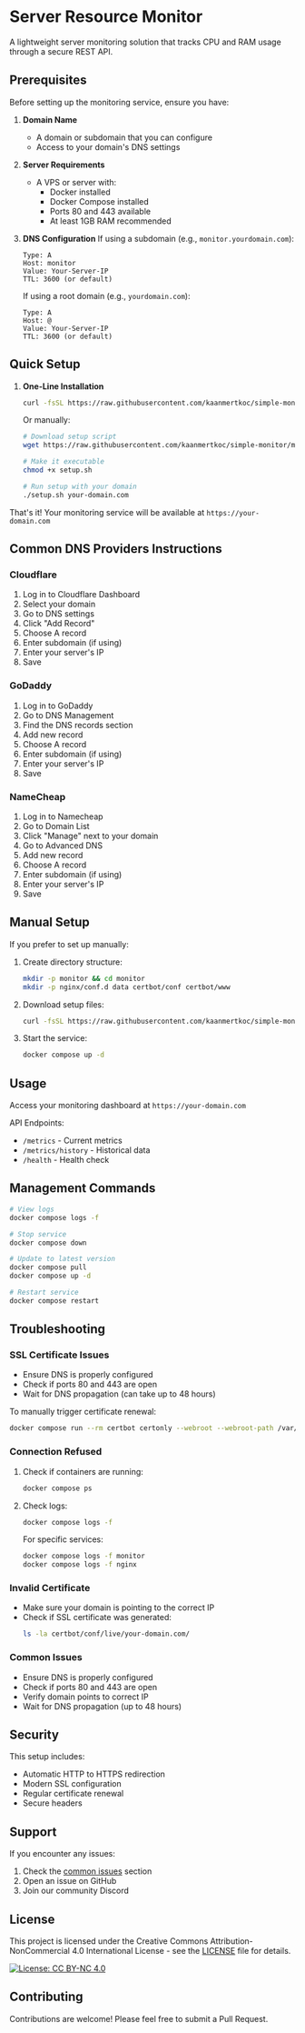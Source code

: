 # Server Resource Monitor

A lightweight server monitoring solution that tracks CPU and RAM usage through a secure REST API.

## Prerequisites

Before setting up the monitoring service, ensure you have:

1. **Domain Name**
   - A domain or subdomain that you can configure
   - Access to your domain's DNS settings

2. **Server Requirements**
   - A VPS or server with:
     - Docker installed
     - Docker Compose installed
     - Ports 80 and 443 available
     - At least 1GB RAM recommended

3. **DNS Configuration**
   If using a subdomain (e.g., `monitor.yourdomain.com`):
   ```
   Type: A
   Host: monitor
   Value: Your-Server-IP
   TTL: 3600 (or default)
   ```
   
   If using a root domain (e.g., `yourdomain.com`):
   ```
   Type: A
   Host: @
   Value: Your-Server-IP
   TTL: 3600 (or default)
   ```

## Quick Setup

1. **One-Line Installation**
   ```bash
   curl -fsSL https://raw.githubusercontent.com/kaanmertkoc/simple-monitor/main/setup.sh -o setup.sh && chmod +x setup.sh && ./setup.sh your-domain.com
   ```

   Or manually:

   ```bash
   # Download setup script
   wget https://raw.githubusercontent.com/kaanmertkoc/simple-monitor/main/setup.sh
   
   # Make it executable
   chmod +x setup.sh
   
   # Run setup with your domain
   ./setup.sh your-domain.com
   ```

That's it! Your monitoring service will be available at `https://your-domain.com`

## Common DNS Providers Instructions

### Cloudflare
1. Log in to Cloudflare Dashboard
2. Select your domain
3. Go to DNS settings
4. Click "Add Record"
5. Choose A record
6. Enter subdomain (if using)
7. Enter your server's IP
8. Save

### GoDaddy
1. Log in to GoDaddy
2. Go to DNS Management
3. Find the DNS records section
4. Add new record
5. Choose A record
6. Enter subdomain (if using)
7. Enter your server's IP
8. Save

### NameCheap
1. Log in to Namecheap
2. Go to Domain List
3. Click "Manage" next to your domain
4. Go to Advanced DNS
5. Add new record
6. Choose A record
7. Enter subdomain (if using)
8. Enter your server's IP
9. Save

## Manual Setup

If you prefer to set up manually:

1. Create directory structure:
   ```bash
   mkdir -p monitor && cd monitor
   mkdir -p nginx/conf.d data certbot/conf certbot/www
   ```

2. Download setup files:
   ```bash
   curl -fsSL https://raw.githubusercontent.com/kaanmertkoc/simple-monitor/main/docker-compose.yml -o docker-compose.yml
   ```

3. Start the service:
   ```bash
   docker compose up -d
   ```

## Usage

Access your monitoring dashboard at `https://your-domain.com`

API Endpoints:
- `/metrics` - Current metrics
- `/metrics/history` - Historical data
- `/health` - Health check

## Management Commands

```bash
# View logs
docker compose logs -f

# Stop service
docker compose down

# Update to latest version
docker compose pull
docker compose up -d

# Restart service
docker compose restart
```

## Troubleshooting

### SSL Certificate Issues
- Ensure DNS is properly configured
- Check if ports 80 and 443 are open
- Wait for DNS propagation (can take up to 48 hours)

To manually trigger certificate renewal:
```bash
docker compose run --rm certbot certonly --webroot --webroot-path /var/www/certbot -d
```

### Connection Refused
1. Check if containers are running:
   ```bash
   docker compose ps
   ```
2. Check logs:
   ```bash
   docker compose logs -f
   ```
   
   For specific services:
   ```bash
   docker compose logs -f monitor
   docker compose logs -f nginx
   ```

### Invalid Certificate
- Make sure your domain is pointing to the correct IP
- Check if SSL certificate was generated:
  ```bash
  ls -la certbot/conf/live/your-domain.com/
  ```

### Common Issues
- Ensure DNS is properly configured
- Check if ports 80 and 443 are open
- Verify domain points to correct IP
- Wait for DNS propagation (up to 48 hours)

## Security

This setup includes:
- Automatic HTTP to HTTPS redirection
- Modern SSL configuration
- Regular certificate renewal
- Secure headers

## Support

If you encounter any issues:
1. Check the [common issues](#troubleshooting) section
2. Open an issue on GitHub
3. Join our community Discord

## License
This project is licensed under the Creative Commons Attribution-NonCommercial 4.0 International License - see the [LICENSE](LICENSE) file for details.

[![License: CC BY-NC 4.0](https://img.shields.io/badge/License-CC%20BY--NC%204.0-lightgrey.svg)](https://creativecommons.org/licenses/by-nc/4.0/)

## Contributing

Contributions are welcome! Please feel free to submit a Pull Request.